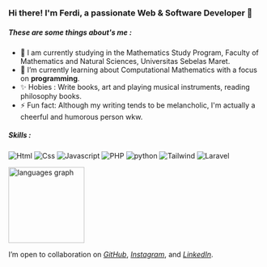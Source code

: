 ### Hi there! I'm Ferdi, a passionate Web & Software Developer 👋

##### These are some things about's me :
- 🔭 I am currently studying in the Mathematics Study Program, Faculty of Mathematics and Natural Sciences, Universitas Sebelas Maret.
- 🌱 I’m currently learning about Computational Mathematics with a focus on **programming**.
- ✨ Hobies : Write books, art and playing musical instruments, reading philosophy books.
- ⚡ Fun fact: Although my writing tends to be melancholic, I'm actually a cheerful and humorous person wkw.

##### Skills :
![Html](https://img.shields.io/badge/HTML5-E34F26?style=for-the-badge&logo=html5&logoColor=white) ![Css](https://img.shields.io/badge/CSS3-1572B6?style=for-the-badge&logo=css3&logoColor=white) ![Javascript](https://img.shields.io/badge/JavaScript-323330?style=for-the-badge&logo=javascript&logoColor=F7DF1E) ![PHP](https://img.shields.io/badge/PHP-777BB4?style=for-the-badge&logo=php&logoColor=white) ![python](https://img.shields.io/badge/Python-FFD43B?style=for-the-badge&logo=python&logoColor=blue) ![Tailwind](https://img.shields.io/badge/Tailwind_CSS-38B2AC?style=for-the-badge&logo=tailwind-css&logoColor=white) ![Laravel](https://img.shields.io/badge/Laravel-FF2D20?style=for-the-badge&logo=laravel&logoColor=white)

<div align="left">
  <img src="https://github-readme-stats.vercel.app/api/top-langs?username=ferdibytwer&locale=en&hide_title=false&layout=compact&card_width=320&langs_count=5&theme=dracula&hide_border=false" height="150" alt="languages graph"  />
</div>

I’m open to collaboration on [*GitHub*](https://github.com/ferdibytwer), [*Instagram*](https://www.instagram.com/_z1729), and [*LinkedIn*](https://www.linkedin.com/in/bayu-ferdianto1729).

